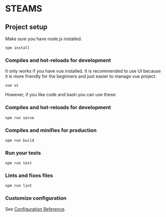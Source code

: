 # STEAMS

## Project setup
Make sure you have node.js installed.
```
npm install
```

### Compiles and hot-reloads for development
It only works if you have vue installed. It is recommended to use UI because it is more friendly for the beginners and just easier to manage vue project.
```
vue ui
```
However, if you like code and bash you can use these:
### Compiles and hot-reloads for development
```
npm run serve
```

### Compiles and minifies for production
```
npm run build
```

### Run your tests
```
npm run test
```

### Lints and fixes files
```
npm run lint
```

### Customize configuration
See [Configuration Reference](https://cli.vuejs.org/config/).
